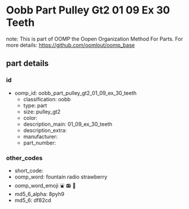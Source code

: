 # Oobb Part Pulley Gt2 01 09 Ex 30 Teeth  

note: This is part of OOMP the Oopen Organization Method For Parts. For more details: https://github.com/oomlout/oomp_base

##  part details





### id
* oomp_id: oobb_part_pulley_gt2_01_09_ex_30_teeth
  * classification: oobb
  * type: part
  * size: pulley_gt2
  * color: 
  * description_main: 01_09_ex_30_teeth
  * description_extra: 
  * manufacturer: 
  * part_number: 

### other_codes
* short_code: 
* oomp_word: fountain radio strawberry
* oomp_word_emoji :fountain: :radio: :strawberry:
* md5_6_alpha: 8pyh9
* md5_6: df82cd
